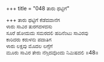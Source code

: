 +++
title = "048 ತಾರು ಥಟ್ಟಿಗೆ"

+++
ತಾರು ಥಟ್ಟಿಗೆ ಕೆಡೆದವಾನೆಗ  
ಳಾರು ಸಾವಿರ ತುರಗದಳದಸು  
ಸೂರೆ ಹೋದುದು ಸಮರದಲಿ ಹದಿನೆಂಟು ಸಾವಿರವು  
ಕಾರಿದರು ಕರುಳನು ಪದಾತಿಗ  
ಳಾರು ಲಕ್ಷವು ಮೊದಲ ಲಗ್ಗೆಗೆ  
ಮೂರು ಸಾವಿರ ತೇರು ನೆಗ್ಗಿದವೊಂದು ನಿಮಿಷದಲಿ      ॥48॥